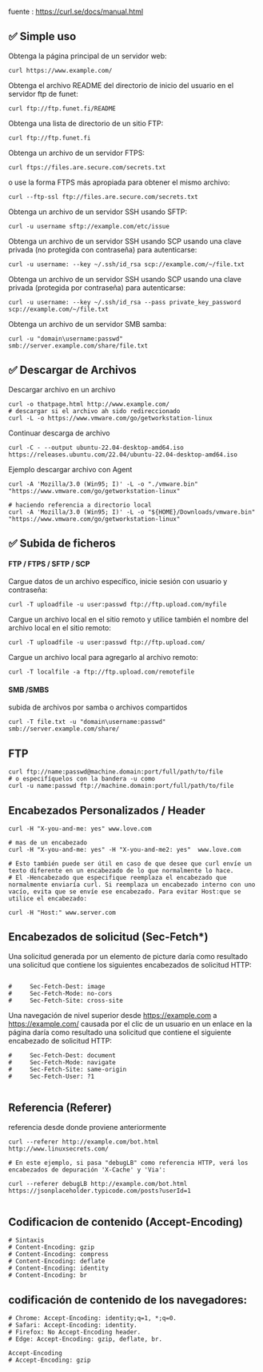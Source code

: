 fuente : https://curl.se/docs/manual.html

## ✅ Simple uso

Obtenga la página principal de un servidor web:
```shell
curl https://www.example.com/
```

Obtenga el archivo README del directorio de inicio del usuario en el servidor ftp de funet:

```shell
curl ftp://ftp.funet.fi/README
```

Obtenga una lista de directorio de un sitio FTP:

```shell
curl ftp://ftp.funet.fi
```

Obtenga un archivo de un servidor FTPS:

```shell
curl ftps://files.are.secure.com/secrets.txt
```
o use la forma FTPS más apropiada para obtener el mismo archivo:

```shell
curl --ftp-ssl ftp://files.are.secure.com/secrets.txt
```
Obtenga un archivo de un servidor SSH usando SFTP:

```shell
curl -u username sftp://example.com/etc/issue
```

Obtenga un archivo de un servidor SSH usando SCP usando una clave privada (no protegida con contraseña) para autenticarse:

```shell
curl -u username: --key ~/.ssh/id_rsa scp://example.com/~/file.txt
```

Obtenga un archivo de un servidor SSH usando SCP usando una clave privada (protegida por contraseña) para autenticarse:
```shell
curl -u username: --key ~/.ssh/id_rsa --pass private_key_password scp://example.com/~/file.txt
```


Obtenga un archivo de un servidor SMB samba:
```shell
curl -u "domain\username:passwd" smb://server.example.com/share/file.txt
```


## ✅ Descargar de Archivos

Descargar archivo en un archivo
```shell
curl -o thatpage.html http://www.example.com/
# descargar si el archivo ah sido redireccionado
curl -L -o https://www.vmware.com/go/getworkstation-linux
```

Continuar descarga de archivo
```shell
curl -C - --output ubuntu-22.04-desktop-amd64.iso https://releases.ubuntu.com/22.04/ubuntu-22.04-desktop-amd64.iso
```

Ejemplo descargar archivo con Agent
```shell
curl -A 'Mozilla/3.0 (Win95; I)' -L -o "./vmware.bin"  "https://www.vmware.com/go/getworkstation-linux"

# haciendo referencia a directorio local
curl -A 'Mozilla/3.0 (Win95; I)' -L -o "${HOME}/Downloads/vmware.bin"  "https://www.vmware.com/go/getworkstation-linux"
```


## ✅ Subida de ficheros

#### FTP / FTPS / SFTP / SCP

Cargue datos de un archivo específico, inicie sesión con usuario y contraseña:
```shell
curl -T uploadfile -u user:passwd ftp://ftp.upload.com/myfile
```

Cargue un archivo local en el sitio remoto y utilice también el nombre del archivo local en el sitio remoto:
```shell
curl -T uploadfile -u user:passwd ftp://ftp.upload.com/
```

Cargue un archivo local para agregarlo al archivo remoto:
```shell
curl -T localfile -a ftp://ftp.upload.com/remotefile
```

#### SMB /SMBS
subida de archivos por samba o archivos compartidos
```shell
curl -T file.txt -u "domain\username:passwd"  smb://server.example.com/share/
```


## FTP

```shell
curl ftp://name:passwd@machine.domain:port/full/path/to/file
# o especifíquelos con la bandera -u como
curl -u name:passwd ftp://machine.domain:port/full/path/to/file
```

## Encabezados Personalizados / Header

```shell
curl -H "X-you-and-me: yes" www.love.com

# mas de un encabezado
curl -H "X-you-and-me: yes" -H "X-you-and-me2: yes"  www.love.com

# Esto también puede ser útil en caso de que desee que curl envíe un texto diferente en un encabezado de lo que normalmente lo hace.
# El -Hencabezado que especifique reemplaza el encabezado que normalmente enviaría curl. Si reemplaza un encabezado interno con uno vacío, evita que se envíe ese encabezado. Para evitar Host:que se utilice el encabezado:

curl -H "Host:" www.server.com
```



## Encabezados de solicitud (Sec-Fetch*)

Una solicitud generada por un elemento de picture daría como resultado una solicitud que contiene los siguientes encabezados de solicitud HTTP:

```shell

#     Sec-Fetch-Dest: image
#     Sec-Fetch-Mode: no-cors
#     Sec-Fetch-Site: cross-site
```

Una navegación de nivel superior desde https://example.com a https://example.com/ causada por el clic de un usuario en un enlace en la página daría como resultado una solicitud que contiene el siguiente encabezado de solicitud HTTP:

```shell
#     Sec-Fetch-Dest: document
#     Sec-Fetch-Mode: navigate
#     Sec-Fetch-Site: same-origin
#     Sec-Fetch-User: ?1


```


## Referencia (Referer)

referencia desde donde proviene  anteriormente

```shell
curl --referer http://example.com/bot.html http://www.linuxsecrets.com/ 

# En este ejemplo, si pasa "debugLB" como referencia HTTP, verá los encabezados de depuración 'X-Cache' y 'Via':

curl --referer debugLB http://example.com/bot.html https://jsonplaceholder.typicode.com/posts?userId=1


```


## Codificacion de contenido (Accept-Encoding)

```shell
# Sintaxis
# Content-Encoding: gzip
# Content-Encoding: compress
# Content-Encoding: deflate
# Content-Encoding: identity
# Content-Encoding: br
```


## codificación de contenido de los  navegadores:
```shell
# Chrome: Accept-Encoding: identity;q=1, *;q=0.
# Safari: Accept-Encoding: identity.
# Firefox: No Accept-Encoding header.
# Edge: Accept-Encoding: gzip, deflate, br.

Accept-Encoding
# Accept-Encoding: gzip
```
